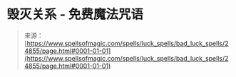 <!--yml

category: 未分类

date: 2024-06-12 19:11:12

-->

# 毁灭关系 - 免费魔法咒语

> 来源：[https://www.spellsofmagic.com/spells/luck_spells/bad_luck_spells/24855/page.html#0001-01-01](https://www.spellsofmagic.com/spells/luck_spells/bad_luck_spells/24855/page.html#0001-01-01)

